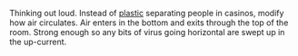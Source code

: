 Thinking out loud. Instead of <a href="http://scripting.com/images/2020/05/15/poker.png">plastic</a> separating people in casinos, modify how air circulates. Air enters in the bottom and exits through the top of the room. Strong enough so any bits of virus going horizontal are swept up in the up-current. 
